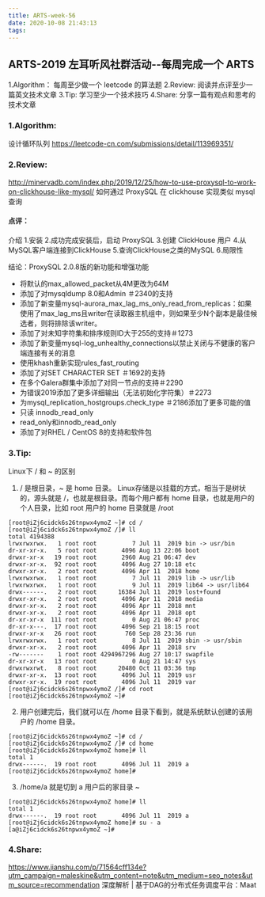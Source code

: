 ```yaml
---
title: ARTS-week-56
date: 2020-10-08 21:43:13
tags:
---
```



## ARTS-2019 左耳听风社群活动--每周完成一个 ARTS
1.Algorithm： 每周至少做一个 leetcode 的算法题
2.Review: 阅读并点评至少一篇英文技术文章
3.Tip: 学习至少一个技术技巧
4.Share: 分享一篇有观点和思考的技术文章

### 1.Algorithm:

设计循环队列 https://leetcode-cn.com/submissions/detail/113969351/

### 2.Review:

http://minervadb.com/index.php/2019/12/25/how-to-use-proxysql-to-work-on-clickhouse-like-mysql/
如何通过 ProxySQL 在 clickhouse 实现类似 mysql 查询

#### 点评：

介绍
1.安装
2.成功完成安装后，启动 ProxySQL 
3.创建 ClickHouse 用户
4.从MySQL客户端连接到ClickHouse 
5.查询ClickHouse之类的MySQL
6.局限性

结论：ProxySQL 2.0.8版的新功能和增强功能
- 将默认的max_allowed_pa​​cket从4M更改为64M
- 添加了对mysqldump 8.0和Admin ＃2340的支持
- 添加了新变量mysql-aurora_max_lag_ms_only_read_from_replicas：如果使用了max_lag_ms且writer在读取器主机组中，则如果至少N个副本是最佳候选者，则将排除该writer。
- 添加了对未知字符集和排序规则ID大于255的支持＃1273
- 添加了新变量mysql-log_unhealthy_connections以禁止关闭与不健康的客户端连接有关的消息
- 使用khash重新实现rules_fast_routing
- 添加了对SET CHARACTER SET  ＃1692的支持
- 在多个Galera群集中添加了对同一节点的支持＃2290
- 为错误2019添加了更多详细输出（无法初始化字符集）＃2273
- 为mysql_replication_hostgroups.check_type ＃2186添加了更多可能的值 
- 只读 innodb_read_only
- read_only和innodb_read_only
- 添加了对RHEL / CentOS 8的支持和软件包

### 3.Tip:

Linux下 / 和 ~ 的区别

1. / 是根目录，~ 是 home 目录。 Linux存储是以挂载的方式，相当于是树状的，源头就是 /，也就是根目录。而每个用户都有 home 目录，也就是用户的个人目录，比如 root 用户的 home 目录就是 /root

```shell
[root@iZj6cidck6s26tnpwx4ymoZ ~]# cd /
[root@iZj6cidck6s26tnpwx4ymoZ /]# ll
total 4194388
lrwxrwxrwx.   1 root root          7 Jul 11  2019 bin -> usr/bin
dr-xr-xr-x.   5 root root       4096 Aug 13 22:06 boot
drwxr-xr-x   19 root root       2960 Aug 21 06:47 dev
drwxr-xr-x.  92 root root       4096 Aug 27 10:18 etc
drwxr-xr-x.   2 root root       4096 Apr 11  2018 home
lrwxrwxrwx.   1 root root          7 Jul 11  2019 lib -> usr/lib
lrwxrwxrwx.   1 root root          9 Jul 11  2019 lib64 -> usr/lib64
drwx------.   2 root root      16384 Jul 11  2019 lost+found
drwxr-xr-x.   2 root root       4096 Apr 11  2018 media
drwxr-xr-x.   2 root root       4096 Apr 11  2018 mnt
drwxr-xr-x.   2 root root       4096 Apr 11  2018 opt
dr-xr-xr-x  111 root root          0 Aug 21 06:47 proc
dr-xr-x---.  17 root root       4096 Sep 21 18:15 root
drwxr-xr-x   26 root root        760 Sep 28 23:36 run
lrwxrwxrwx.   1 root root          8 Jul 11  2019 sbin -> usr/sbin
drwxr-xr-x.   2 root root       4096 Apr 11  2018 srv
-rw-------    1 root root 4294967296 Aug 27 10:17 swapfile
dr-xr-xr-x   13 root root          0 Aug 21 14:47 sys
drwxrwxrwt.   8 root root      20480 Oct 11 03:36 tmp
drwxr-xr-x.  13 root root       4096 Jul 11  2019 usr
drwxr-xr-x.  19 root root       4096 Jul 11  2019 var
[root@iZj6cidck6s26tnpwx4ymoZ /]# cd root
[root@iZj6cidck6s26tnpwx4ymoZ ~]#

```

2. 用户创建完后，我们就可以在 /home 目录下看到，就是系统默认创建的该用户的 /home 目录。

```shell
[root@iZj6cidck6s26tnpwx4ymoZ ~]# cd /
[root@iZj6cidck6s26tnpwx4ymoZ /]# cd home
[root@iZj6cidck6s26tnpwx4ymoZ home]# ll
total 1
drwx------.  19 root root       4096 Jul 11  2019 a
[root@iZj6cidck6s26tnpwx4ymoZ home]#
```

3. /home/a 就是切到 a 用户后的家目录 ~

```shell
[root@iZj6cidck6s26tnpwx4ymoZ home]# ll
total 1
drwx------.  19 root root       4096 Jul 11  2019 a
[root@iZj6cidck6s26tnpwx4ymoZ home]# su - a
[a@iZj6cidck6s26tnpwx4ymoZ ~]# 
```

### 4.Share:

https://www.jianshu.com/p/71564cff134e?utm_campaign=maleskine&utm_content=note&utm_medium=seo_notes&utm_source=recommendation
深度解析 | 基于DAG的分布式任务调度平台：Maat